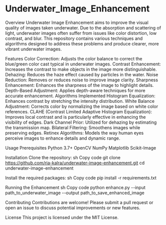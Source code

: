# Underwater_Image_Enhancement
Overview
Underwater Image Enhancement aims to improve the visual quality of images taken underwater. Due to the absorption and scattering of light, underwater images often suffer from issues like color distortion, low contrast, and blur. This repository contains various techniques and algorithms designed to address these problems and produce clearer, more vibrant underwater images.

Features
Color Correction: Adjusts the color balance to correct the blue/green color cast typical in underwater images.
Contrast Enhancement: Increases the contrast to make objects in the image more distinguishable.
Dehazing: Reduces the haze effect caused by particles in the water.
Noise Reduction: Removes or reduces noise to improve image clarity.
Sharpness Enhancement: Enhances the sharpness of the image to highlight details.
Depth-Based Adjustment: Applies depth-aware techniques for more accurate enhancement.
Algorithms Implemented
Histogram Equalization: Enhances contrast by stretching the intensity distribution.
White Balance Adjustment: Corrects color by normalizing the image based on white color references.
CLAHE (Contrast Limited Adaptive Histogram Equalization): Improves local contrast and is particularly effective in enhancing the visibility of edges.
Dark Channel Prior: Utilized for dehazing by estimating the transmission map.
Bilateral Filtering: Smoothens images while preserving edges.
Retinex Algorithms: Models the way human eyes perceive images to enhance details and dynamic range.

Usage
Prerequisites
Python 3.7+
OpenCV
NumPy
Matplotlib
Scikit-Image


Installation
Clone the repository:
sh
Copy code
git clone https://github.com/ria-kalra/underwater-image-enhancement.git
cd underwater-image-enhancement

Install the required packages:
sh
Copy code
pip install -r requirements.txt

Running the Enhancement
sh
Copy code
python enhance.py --input path_to_underwater_image --output path_to_save_enhanced_image

Contributing
Contributions are welcome! Please submit a pull request or open an issue to discuss potential improvements or new features.

License
This project is licensed under the MIT License.

